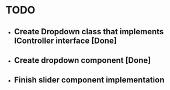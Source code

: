 # TODO

- ## Create Dropdown class that implements IController interface [Done]
- ## Create dropdown component [Done]
- ## Finish slider component implementation
